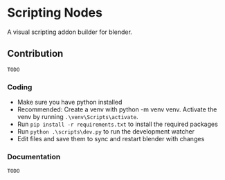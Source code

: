# Scripting Nodes

A visual scripting addon builder for blender.

## Contribution

`TODO`

### Coding

- Make sure you have python installed
- Recommended: Create a venv with python -m venv venv. Activate the venv by running `.\venv\Scripts\activate`.
- Run `pip install -r requirements.txt` to install the required packages
- Run `python .\scripts\dev.py` to run the development watcher
- Edit files and save them to sync and restart blender with changes

### Documentation

`TODO`
